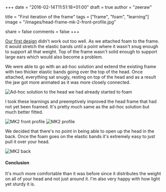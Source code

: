 +++
date = "2016-02-14T11:51:18+01:00"
draft = true
author = "zeeraw"

title = "First iteration of the frame"
tags = ["frame", "foam", "learning"]
image = "/images/head-frame-mk-2-front-profile.jpg"

share = false
comments = false
+++

[Our first design](http://furbuild.com/post/elastic-band-head-frame/) didn't work out too well.
As we attached foam to the frame. it would stretch the elastic bands until a point where it wasn't snug enough to support all that weight.
Top of the frame wasn't solid enough to support large ears which would also become a problem.

We were able to go with an ad-hoc solution and extend the existing frame with two thicker elastic bands going over the top of the head.
Once attached, everything sat snugly, resting on top of the head and as a result the jaw got more animated as it was more closely connected.

![Ad-hoc solution to the head we had already started to foam](/images/head-frame-ad-hoc-fix.jpg)

I took these learnings and preemptively improved the head frame that had not yet been foamed.
It's pretty much same as the ad-hoc solution but much better fitted.

![MK2 front profile](/images/head-frame-mk-2-front-profile.jpg)
![MK2 profile](/images/head-frame-mk-2-profile.jpg)

We decided that there's no point in being able to open up the head in the back.
Once the foam goes on the elastic bands it's extremely easy to just pull it over your head.

![MK2 back](/images/head-frame-mk-2-back.jpg)

#### Conclusion
It's much more comfortable than it was before since it distributes the weight on all of your head and not just around it.
I'm also very happy with how light yet sturdy it is.